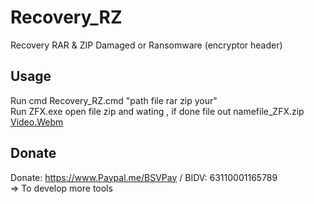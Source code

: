 # Recovery_RZ
Recovery RAR &amp; ZIP Damaged or Ransomware (encryptor header)

## Usage
Run cmd Recovery_RZ.cmd "path file rar zip your" <br>
Run ZFX.exe open file zip 
and wating , if done file out namefile_ZFX.zip <br>
[Video.Webm](https://github.com/VQD-BSV/Recovery_RZ/assets/127699283/2df9b63d-d328-40fc-8c26-df048103e018)

## Donate
Donate: https://www.Paypal.me/BSVPay / BIDV: 63110001165789 <br>
=> To develop more tools




